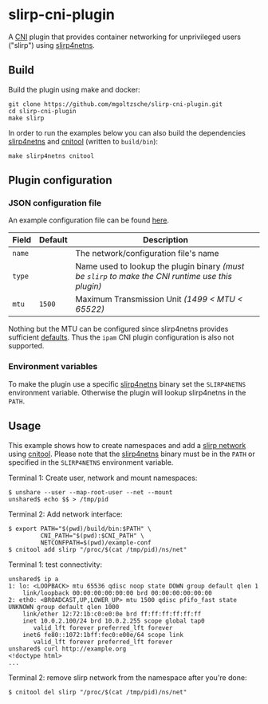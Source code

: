 # slirp-cni-plugin
A [CNI](https://github.com/containernetworking/cni) plugin that provides
container networking for unprivileged users ("slirp") using [slirp4netns](https://github.com/rootless-containers/slirp4netns).  


## Build
Build the plugin using make and docker:
```
git clone https://github.com/mgoltzsche/slirp-cni-plugin.git
cd slirp-cni-plugin
make slirp
```

In order to run the examples below you can also build the dependencies
[slirp4netns](https://github.com/rootless-containers/slirp4netns) and
[cnitool](https://github.com/containernetworking/cni/tree/master/cnitool) (written to `build/bin`):
```
make slirp4netns cnitool
```


## Plugin configuration

### JSON configuration file
An example configuration file can be found [here](example/conf/10-slirp.json).

| Field  | Default | Description |
| ------ | ------- | ----------- |
| `name` |  | The network/configuration file's name |
| `type` |  | Name used to lookup the plugin binary _(must be `slirp` to make the CNI runtime use this plugin)_ |
| `mtu`  | `1500` | Maximum Transmission Unit _(1499 < MTU < 65522)_ |

Nothing but the MTU can be configured since slirp4netns provides sufficient
[defaults](https://github.com/rootless-containers/slirp4netns/blob/master/slirp4netns.1.md#description).
Thus the `ipam` CNI plugin configuration is also not supported.

### Environment variables
To make the plugin use a specific [slirp4netns](https://github.com/rootless-containers/slirp4netns)
binary set the `SLIRP4NETNS` environment variable.
Otherwise the plugin will lookup slirp4netns in the `PATH`.


## Usage
This example shows how to create namespaces and add a [slirp network](example/conf/10-slirp.json)
using [cnitool](https://github.com/containernetworking/cni/tree/master/cnitool).
Please note that the [slirp4netns](https://github.com/rootless-containers/slirp4netns)
binary must be in the `PATH` or specified in the `SLIRP4NETNS` environment variable.  

Terminal 1: Create user, network and mount namespaces:
```
$ unshare --user --map-root-user --net --mount
unshared$ echo $$ > /tmp/pid
```

Terminal 2: Add network interface:
```
$ export PATH="$(pwd)/build/bin:$PATH" \
         CNI_PATH="$(pwd):$CNI_PATH" \
         NETCONFPATH=$(pwd)/example-conf
$ cnitool add slirp "/proc/$(cat /tmp/pid)/ns/net"
```

Terminal 1: test connectivity:
```
unshared$ ip a
1: lo: <LOOPBACK> mtu 65536 qdisc noop state DOWN group default qlen 1
    link/loopback 00:00:00:00:00:00 brd 00:00:00:00:00:00
2: eth0: <BROADCAST,UP,LOWER_UP> mtu 1500 qdisc pfifo_fast state UNKNOWN group default qlen 1000
    link/ether 12:72:1b:c0:e0:0e brd ff:ff:ff:ff:ff:ff
    inet 10.0.2.100/24 brd 10.0.2.255 scope global tap0
       valid_lft forever preferred_lft forever
    inet6 fe80::1072:1bff:fec0:e00e/64 scope link 
       valid_lft forever preferred_lft forever
unshared$ curl http://example.org
<!doctype html>
...
```

Terminal 2: remove slirp network from the namespace after you're done:
```
$ cnitool del slirp "/proc/$(cat /tmp/pid)/ns/net"
```